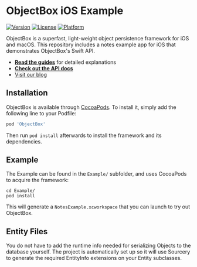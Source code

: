 ObjectBox iOS Example
=====================

[![Version](https://img.shields.io/cocoapods/v/ObjectBox.svg?style=flat)](https://cocoapods.org/pods/ObjectBox)
[![License](https://img.shields.io/cocoapods/l/ObjectBox.svg?style=flat)](https://cocoapods.org/pods/ObjectBox)
[![Platform](https://img.shields.io/cocoapods/p/ObjectBox.svg?style=flat)](https://cocoapods.org/pods/ObjectBox)

ObjectBox is a superfast, light-weight object persistence framework for iOS and macOS. This repository includes a notes example app for iOS that demonstrates ObjectBox's Swift API.

- **[Read the guides](https://swift.objectbox.io/)** for detailed explanations
- **[Check out the API docs](http://objectbox.io/docfiles/swift/current/)**
- [Visit our blog](https://objectbox.io/blog)

Installation
------------

ObjectBox is available through [CocoaPods](https://cocoapods.org). To install
it, simply add the following line to your Podfile:

```ruby
pod 'ObjectBox'
```

Then run `pod install` afterwards to install the framework and its dependencies.

Example
-------

The Example can be found in the  `Example/` subfolder, and uses CocoaPods to acquire the framework:

    cd Example/
    pod install

This will generate a `NotesExample.xcworkspace` that you can launch to try out ObjectBox.

Entity Files
------------

You do not have to add the runtime info needed for serializing Objects to the database yourself. The project is automatically set up so it will use Sourcery to generate the required EntityInfo extensions on your Entity subclasses.


